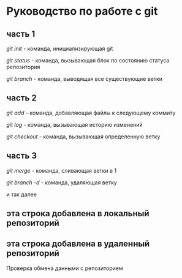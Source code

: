 # Руководство по работе с git

## часть 1
*git init* - команда, инициализирующая git

*git status* - команда, вызывающая блок по состоянию статуса репозитория

*git branch* - команда, выводящая все существующие ветки

## часть 2

*git add* - команда, добавляющая файлы к следующему коммиту

*git log* - команда, вызывающая историю изменений

*git checkout* - команда, вызывающая определенную ветку

## часть 3

*git merge* - команда, сливающая ветки в 1

*git branch -d* - команда, удаляющая ветку

и так далее

## эта строка добавлена в локальный репозиторий

## эта строка добавлена в удаленный репозиторий

Проверка обмена данными с репозиторием
